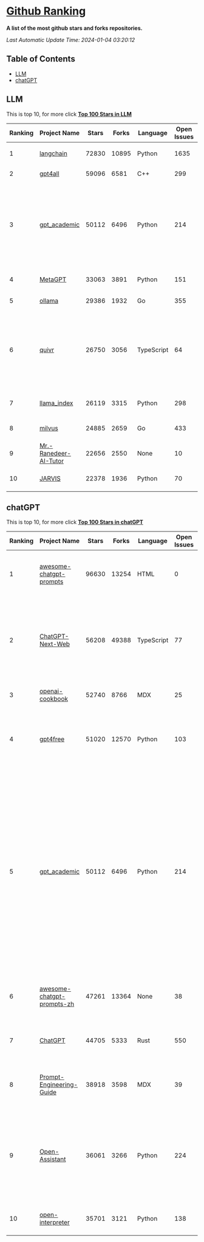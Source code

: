 [Github Ranking](./README.md)
==========

**A list of the most github stars and forks repositories.**

*Last Automatic Update Time: 2024-01-04 03:20:12*

## Table of Contents
 * [LLM](#LLM)
 * [chatGPT](#chatGPT)

## LLM

This is top 10, for more click **[Top 100 Stars in LLM](Top100/LLM.md)**

| Ranking | Project Name | Stars | Forks | Language | Open Issues | Description | Last Commit |
| ------- | ------------ | ----- | ----- | -------- | ----------- | ----------- | ----------- |
| 1 | [langchain](https://github.com/langchain-ai/langchain) | 72830 | 10895 | Python | 1635 | ⚡ Building applications with LLMs through composability ⚡ | 2024-01-04T03:04:19Z |
| 2 | [gpt4all](https://github.com/nomic-ai/gpt4all) | 59096 | 6581 | C++ | 299 | gpt4all: open-source LLM chatbots that you can run anywhere | 2024-01-04T00:50:08Z |
| 3 | [gpt_academic](https://github.com/binary-husky/gpt_academic) | 50112 | 6496 | Python | 214 | 为ChatGPT/GLM提供实用化交互界面，特别优化论文阅读/润色/写作体验，模块化设计，支持自定义快捷按钮&函数插件，支持Python和C++等项目剖析&自译解功能，PDF/LaTex论文翻译&总结功能，支持并行问询多种LLM模型，支持chatglm2等本地模型。兼容文心一言, moss, llama2, rwkv, claude2, 通义千问, 书生, 讯飞星火等。 | 2024-01-03T11:57:10Z |
| 4 | [MetaGPT](https://github.com/geekan/MetaGPT) | 33063 | 3891 | Python | 151 | 🌟 The Multi-Agent Framework: Given one line Requirement, return PRD, Design, Tasks, Repo | 2024-01-04T02:41:51Z |
| 5 | [ollama](https://github.com/jmorganca/ollama) | 29386 | 1932 | Go | 355 | Get up and running with Llama 2 and other large language models locally | 2024-01-04T02:50:39Z |
| 6 | [quivr](https://github.com/StanGirard/quivr) | 26750 | 3056 | TypeScript | 64 | Your GenAI Second Brain 🧠  A personal productivity assistant (RAG) ⚡️🤖 Chat with your docs (PDF, CSV, ...)  & apps using Langchain, GPT 3.5 / 4 turbo, Private, Anthropic, VertexAI, Ollama, LLMs, that you can share with users !  Local & Private alternative to OpenAI GPTs & ChatGPT powered by retrieval-augmented generation  | 2024-01-04T01:09:56Z |
| 7 | [llama_index](https://github.com/run-llama/llama_index) | 26119 | 3315 | Python | 298 | LlamaIndex (formerly GPT Index) is a data framework for your LLM applications | 2024-01-04T01:37:54Z |
| 8 | [milvus](https://github.com/milvus-io/milvus) | 24885 | 2659 | Go | 433 | A cloud-native vector database, storage for next generation AI applications | 2024-01-04T03:18:52Z |
| 9 | [Mr.-Ranedeer-AI-Tutor](https://github.com/JushBJJ/Mr.-Ranedeer-AI-Tutor) | 22656 | 2550 | None | 10 | A GPT-4 AI Tutor Prompt for customizable personalized learning experiences. | 2023-11-18T21:18:14Z |
| 10 | [JARVIS](https://github.com/microsoft/JARVIS) | 22378 | 1936 | Python | 70 | JARVIS, a system to connect LLMs with ML community. Paper: https://arxiv.org/pdf/2303.17580.pdf | 2023-12-04T10:58:34Z |


## chatGPT

This is top 10, for more click **[Top 100 Stars in chatGPT](Top100/chatGPT.md)**

| Ranking | Project Name | Stars | Forks | Language | Open Issues | Description | Last Commit |
| ------- | ------------ | ----- | ----- | -------- | ----------- | ----------- | ----------- |
| 1 | [awesome-chatgpt-prompts](https://github.com/f/awesome-chatgpt-prompts) | 96630 | 13254 | HTML | 0 | This repo includes ChatGPT prompt curation to use ChatGPT better. | 2024-01-03T19:59:35Z |
| 2 | [ChatGPT-Next-Web](https://github.com/ChatGPTNextWeb/ChatGPT-Next-Web) | 56208 | 49388 | TypeScript | 77 | A cross-platform ChatGPT/Gemini UI (Web / PWA / Linux / Win / MacOS). 一键拥有你自己的跨平台 ChatGPT/Gemini 应用。 | 2024-01-04T03:15:12Z |
| 3 | [openai-cookbook](https://github.com/openai/openai-cookbook) | 52740 | 8766 | MDX | 25 | Examples and guides for using the OpenAI API | 2024-01-04T00:48:33Z |
| 4 | [gpt4free](https://github.com/xtekky/gpt4free) | 51020 | 12570 | Python | 103 | The official gpt4free repository \| various collection of powerful language models | 2024-01-03T23:58:15Z |
| 5 | [gpt_academic](https://github.com/binary-husky/gpt_academic) | 50112 | 6496 | Python | 214 | 为ChatGPT/GLM提供实用化交互界面，特别优化论文阅读/润色/写作体验，模块化设计，支持自定义快捷按钮&函数插件，支持Python和C++等项目剖析&自译解功能，PDF/LaTex论文翻译&总结功能，支持并行问询多种LLM模型，支持chatglm2等本地模型。兼容文心一言, moss, llama2, rwkv, claude2, 通义千问, 书生, 讯飞星火等。 | 2024-01-03T11:57:10Z |
| 6 | [awesome-chatgpt-prompts-zh](https://github.com/PlexPt/awesome-chatgpt-prompts-zh) | 47261 | 13364 | None | 38 | ChatGPT 中文调教指南。各种场景使用指南。学习怎么让它听你的话。 | 2023-12-06T17:31:31Z |
| 7 | [ChatGPT](https://github.com/lencx/ChatGPT) | 44705 | 5333 | Rust | 550 | 🔮 ChatGPT Desktop Application (Mac, Windows and Linux) | 2023-12-20T03:20:35Z |
| 8 | [Prompt-Engineering-Guide](https://github.com/dair-ai/Prompt-Engineering-Guide) | 38918 | 3598 | MDX | 39 | 🐙 Guides, papers, lecture, notebooks and resources for prompt engineering | 2024-01-04T03:07:46Z |
| 9 | [Open-Assistant](https://github.com/LAION-AI/Open-Assistant) | 36061 | 3266 | Python | 224 | OpenAssistant is a chat-based assistant that understands tasks, can interact with third-party systems, and retrieve information dynamically to do so. | 2024-01-02T11:29:27Z |
| 10 | [open-interpreter](https://github.com/KillianLucas/open-interpreter) | 35701 | 3121 | Python | 138 | OpenAI's Code Interpreter in your terminal, running locally | 2024-01-03T21:12:09Z |

